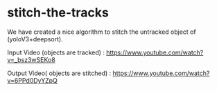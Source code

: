 # stitch-the-tracks

We have created a nice algorithm to stitch the untracked object of (yoloV3+deepsort). 


Input Video (objects are tracked) : https://www.youtube.com/watch?v=_bsz3wSEKo8

Output Video( objects are stitched) : https://www.youtube.com/watch?v=6PPd0DyYZpQ
